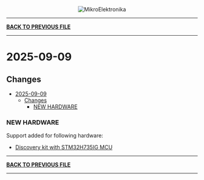 <p align="center">
  <img src="http://www.mikroe.com/img/designs/beta/logo_small.png?raw=true" alt="MikroElektronika"/>
</p>

---

**[BACK TO PREVIOUS FILE](../changelog.md)**

---

# 2025-09-09

## Changes

- [2025-09-09](#2025-09-09)
  - [Changes](#changes)
    - [NEW HARDWARE](#new-hardware)

### NEW HARDWARE

Support added for following hardware:

+ [Discovery kit with STM32H735IG MCU](https://www.st.com/content/st_com/en/products/evaluation-tools/product-evaluation-tools/mcu-mpu-eval-tools/stm32-mcu-mpu-eval-tools/stm32-discovery-kits/stm32h735g-dk.html)

---

**[BACK TO PREVIOUS FILE](../changelog.md)**

---
